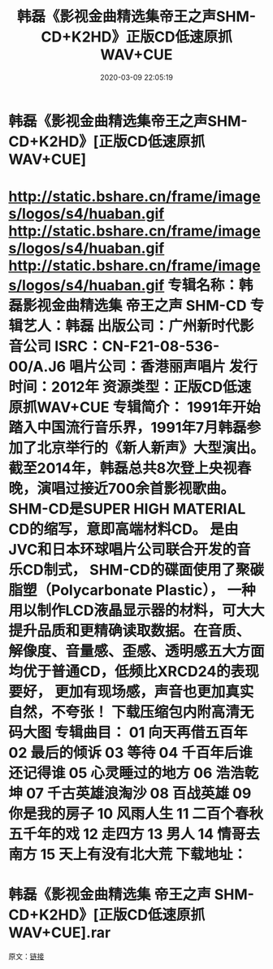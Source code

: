 ﻿---
title: 韩磊《影视金曲精选集帝王之声SHM-CD+K2HD》正版CD低速原抓WAV+CUE
date: 2020-03-09 22:05:19
categories: WAV车载音乐、镜像
tags: 华语中文
---
# 韩磊《影视金曲精选集帝王之声SHM-CD+K2HD》[正版CD低速原抓WAV+CUE]

http://static.bshare.cn/frame/images/logos/s4/huaban.gif
http://static.bshare.cn/frame/images/logos/s4/huaban.gif
http://static.bshare.cn/frame/images/logos/s4/huaban.gif
专辑名称：韩磊影视金曲精选集 帝王之声
SHM-CD
专辑艺人：韩磊
出版公司：广州新时代影音公司
ISRC：CN-F21-08-536-00/A.J6
唱片公司：香港丽声唱片
发行时间：2012年
资源类型：正版CD低速原抓WAV+CUE
专辑简介：
1991年开始踏入中国流行音乐界，1991年7月韩磊参加了北京举行的《新人新声》大型演出。
截至2014年，韩磊总共8次登上央视春晚，演唱过接近700余首影视歌曲。
SHM-CD是SUPER HIGH MATERIAL CD的缩写，意即高端材料CD。
是由JVC和日本环球唱片公司联合开发的音乐CD制式，
SHM-CD的碟面使用了聚碳脂塑（Polycarbonate Plastic），
一种用以制作LCD液晶显示器的材料，可大大提升品质和更精确读取数据。在音质、
解像度、音量感、歪感、透明感五大方面均优于普通CD，低频比XRCD24的表现要好，
更加有现场感，声音也更加真实自然，不夸张！
下载压缩包内附高清无码大图
专辑曲目：
01 向天再借五百年
02 最后的倾诉
03 等待
04 千百年后谁还记得谁
05 心灵睡过的地方
06 浩浩乾坤
07 千古英雄浪淘沙
08 百战英雄
09 你是我的房子
10 风雨人生
11 二百个春秋五千年的戏
12 走四方
13 男人
14 情哥去南方
15 天上有没有北大荒
下载地址：
==============================
韩磊《影视金曲精选集 帝王之声
SHM-CD+K2HD》[正版CD低速原抓WAV+CUE].rar
==============================
原文：[链接](https://blog.sina.com.cn/s/blog_1647c7e7601030kjw.html)